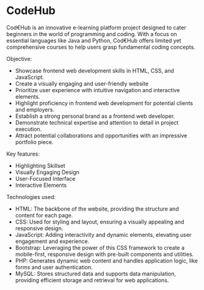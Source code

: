# CodeHub
Cod€Hub is an innovative e-learning platform project designed to cater beginners in the world of programming and coding. With a focus on essential languages like Java and Python, Cod€Hub offers limited yet comprehensive courses to help users grasp fundamental coding concepts.

Objective:

- Showcase frontend web development skills in HTML, CSS, and JavaScript.
- Create a visually engaging and user-friendly website
- Prioritize user experience with intuitive navigation and interactive elements.
- Highlight proficiency in frontend web development for potential clients and employers.
- Establish a strong personal brand as a frontend web developer.
- Demonstrate technical expertise and attention to detail in project execution.
- Attract potential collaborations and opportunities with an impressive portfolio piece.

Key features:

- Highlighting Skillset
- Visually Engaging Design
- User-Focused Interface
- Interactive Elements

Technologies used:

- HTML: The backbone of the website, providing the structure and content for each page.
- CSS: Used for styling and layout, ensuring a visually appealing and responsive design.
- JavaScript: Adding interactivity and dynamic elements, elevating user engagement and experience.
- Bootstrap: Leveraging the power of this CSS framework to create a mobile-first, responsive design with pre-built components and utilities.
- PHP: Generates dynamic web content and handles application logic, like forms and user authentication.
- MySQL: Stores structured data and supports data manipulation, providing efficient storage and retrieval for web applications.
